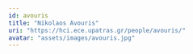 ```yaml
---
id: avouris
title: "Nikolaos Avouris"
uri: "https://hci.ece.upatras.gr/people/avouris/"
avatar: "assets/images/avouris.jpg"
---
```

